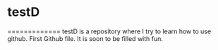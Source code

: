 # testD
=============
testD is a repository where I try to learn how to use github. First Github file.
It is soon to be filled with fun.

